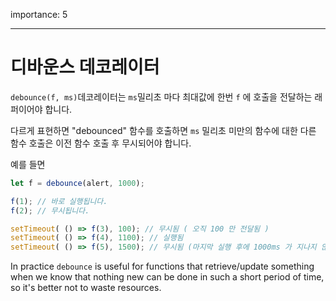importance: 5

---

# 디바운스 데코레이터

`debounce(f, ms)`데코레이터는 `ms`밀리초 마다 최대값에 한번 `f` 에 호출을 전달하는 래퍼이어야 합니다.

다르게 표현하면 "debounced" 함수를 호출하면 `ms` 밀리초 미만의 함수에 대한 다른 함수 호출은 이전 함수 호출 후 무시되어야 합니다.

예를 들면

```js no-beautify
let f = debounce(alert, 1000);

f(1); // 바로 실행됩니다.
f(2); // 무시됩니다.

setTimeout( () => f(3), 100); // 무시됨 ( 오직 100 만 전달됨 )
setTimeout( () => f(4), 1100); // 실행됨
setTimeout( () => f(5), 1500); // 무시됨 (마지막 실행 후에 1000ms 가 지나지 않았음)
```

In practice `debounce` is useful for functions that retrieve/update something when we know that nothing new can be done in such a short period of time, so it's better not to waste resources.
